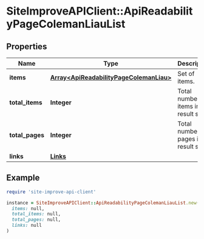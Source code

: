# SiteImproveAPIClient::ApiReadabilityPageColemanLiauList

## Properties

| Name | Type | Description | Notes |
| ---- | ---- | ----------- | ----- |
| **items** | [**Array&lt;ApiReadabilityPageColemanLiau&gt;**](ApiReadabilityPageColemanLiau.md) | Set of items. |  |
| **total_items** | **Integer** | Total number of items in result set. |  |
| **total_pages** | **Integer** | Total number of pages in result set. |  |
| **links** | [**Links**](Links.md) |  | [optional] |

## Example

```ruby
require 'site-improve-api-client'

instance = SiteImproveAPIClient::ApiReadabilityPageColemanLiauList.new(
  items: null,
  total_items: null,
  total_pages: null,
  links: null
)
```

